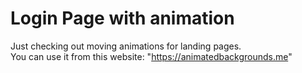 # Login Page with animation
Just checking out moving animations for landing pages. <br>
You can use it from this website: "https://animatedbackgrounds.me"
